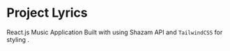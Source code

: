 # Project Lyrics

React.js Music Application Built with using Shazam API and `TailwindCSS` for styling . 


#
